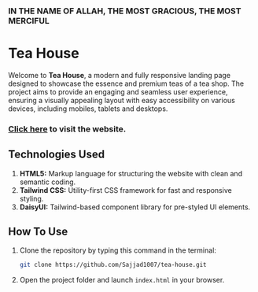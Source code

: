 ### IN THE NAME OF ALLAH, THE MOST GRACIOUS, THE MOST MERCIFUL

# Tea House

Welcome to **Tea House**, a modern and fully responsive landing page designed to showcase the essence and premium teas of a tea shop. The project aims to provide an engaging and seamless user experience, ensuring a visually appealing layout with easy accessibility on various devices, including mobiles, tablets and desktops.

### [Click here](https://sajjad1007.github.io/tea-house/) to visit the website.

## Technologies Used

1. **HTML5:** Markup language for structuring the website with clean and semantic coding.
2. **Tailwind CSS:** Utility-first CSS framework for fast and responsive styling.
3. **DaisyUI:** Tailwind-based component library for pre-styled UI elements.

## How To Use

1. Clone the repository by typing this command in the terminal:
   ```bash
   git clone https://github.com/Sajjad1007/tea-house.git
   ```
2. Open the project folder and launch `index.html` in your browser.
